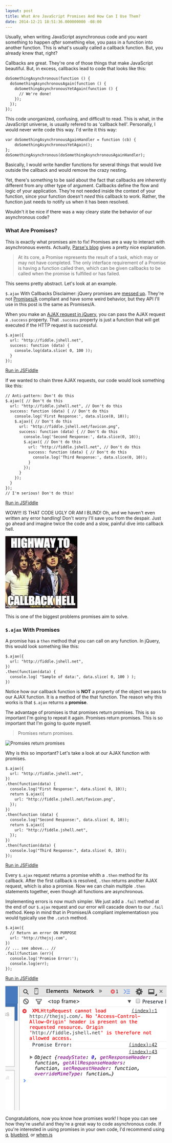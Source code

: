 ```yaml
---
layout: post
title: What Are JavaScript Promises And How Can I Use Them?
date: 2014-12-21 18:51:36.000000000 -08:00
---
```

Usually, when writing JavaScript asynchronous code and you want something to happen _after_ something else, you pass in a function into another function. This is what's usually called a callback function. But, you already knew that, right?

Callbacks are great. They're one of those things that make JavaScript beautiful. But, in excess, callbacks lead to code that looks like this:
```
doSomethingAsynchronous(function () {
  doSomethingAsynchronousAgain(function () {
    doSomethingAsynchronousYetAgain(function () {
      // We're done!
    });
  });
});
```
This code unorganized, confusing, and difficult to read. This is what, in the JavaScript universe, is usually refered to as 'callback hell'. Personally, I would never write code this way. I'd write it this way:
```
var doSomethingAsynchronousAgainHandler = function (cb) {
    doSomethingAsynchronousYetAgain();
};
doSomethingAsynchronous(doSomethingAsynchronousAgainHandler);
```
Basically, I would write handler functions for several things that would live outside the callback and would remove the crazy nesting.

Yet, there's something to be said about the fact that callbacks are inherently different from any other type of argument. Callbacks define the flow and logic of your application. They're not needed inside the context of your function, since your function doesn't _need_ this callback to work. Rather, the function just needs to notify us when it has been resolved.

Wouldn't it be nice if there was a way cleary state the behavior of our asynchronous code?

### What Are Promises?
This is exactly what promises aim to fix! Promises are a way to interact with asynchronous events. Actually, [Parse's blog](http://blog.parse.com/2013/01/29/whats-so-great-about-javascript-promises/) gives a pretty nice explanation.

> At its core, a Promise represents the result of a task, which may or may not have completed. The only interface requirement of a Promise is having a function called then, which can be given callbacks to be called when the promise is fulfilled or has failed.

This seems pretty abstract. Let's look at an example.

`$.ajax` With Callbacks
Disclaimer: jQuery promises are [messed up](https://github.com/jquery/jquery/commit/a41f2406748e3113751ab1e5b5d990d9144123fc). They're not [Promises/A](http://wiki.commonjs.org/wiki/Promises/A) compliant and have some weird behavior, but they API I'll use in this post is the same as Promises/A.

When you make an [AJAX request in jQuery](http://api.jquery.com/category/ajax/), you can pass the AJAX request a `.success` property. That `.success` property is just a function that will get executed if the HTTP request is successful.
```
$.ajax({
  url: "http://fiddle.jshell.net",
  success: function (data) {
    console.log(data.slice( 0, 100 ));
  }
});
```
[Run in JSFiddle](http://jsfiddle.net/thejsj/7kxv56tw/)

If we wanted to chain three AJAX requests, our code would look something like this:
```
// Anti-pattern: Don't do this
$.ajax({ // Don't do this
  url: "http://fiddle.jshell.net", // Don't do this
  success: function (data) { // Don't do this
    console.log('First Response:', data.slice(0, 10));
    $.ajax({ // Don't do this
      url: "http://fiddle.jshell.net/favicon.png",
      success: function (data) { // Don't do this
        console.log('Second Response:', data.slice(0, 10));
        $.ajax({ // Don't do this
          url: "http://fiddle.jshell.net", // Don't do this
          success: function (data) { // Don't do this
            console.log('Third Response:', data.slice(0, 10));
          }
        });
      }
    });
  }
});
// I'm serious! Don't do this!
```
[Run in JSFiddle](http://jsfiddle.net/thejsj/7kxv56tw/2/)

WOW!!! IS THAT CODE UGLY OR AM I BLIND! Oh, and we haven't even written any error handling! Don't worry I'll save you from the despair. Just go ahead and imagine twice the code and a slow, painful dive into callback hell.

![Highway to Callback Hell](/assets/images/2014/12/callback-hell.jpeg)

This is one of the biggest problems promises aim to solve.

### `$.ajax` With Promises

A promise has a `then` method that you can call on any function. In jQuery, this would look something like this:
```
$.ajax({
  url: "http://fiddle.jshell.net",
})
.then(function(data) {
  console.log( "Sample of data:", data.slice( 0, 100 ) );
})
```
Notice how our callback function is **NOT** a property of the object we pass to our AJAX function. It is a method of the that function. The reason why this works is that `$.ajax` returns a **promise**.

The advantage of promises is that promises return promises. This is so important I'm going to repeat it again. Promises return promises. This is so important that I'm going to quote myself.

> Promises return promises.

![Promsies return promises](http://i1.kym-cdn.com/entries/icons/original/000/009/993/tumblr_m0wb2xz9Yh1r08e3p.jpg)

Why is this so important? Let's take a look at our AJAX function with promises.
```
$.ajax({
  url: "http://fiddle.jshell.net",
})
.then(function(data) {
  console.log("First Response:", data.slice( 0, 10));
  return $.ajax({
    url: "http://fiddle.jshell.net/favicon.png",
  });
})
.then(function (data) {
  console.log("Second Response:", data.slice( 0, 10));
  return $.ajax({
    url: "http://fiddle.jshell.net",
  });
})
.then(function(data) {
  console.log("Third Response:", data.slice( 0, 10));
});
```
[Run in JSFiddle](http://jsfiddle.net/thejsj/wtsosgsj/1/)

Every `$.ajax` request returns a promise whith a `.then` method for its callback. After the first callback is resolved, `.then` returns another AJAX request, which is also a promise. Now we can chain multiple `.then` statements together, even though all functions are asynchronous.

Implementing errors is now much simpler. We just add a `.fail` method at the end of our `$.ajax` request and our error will cascade down to our `.fail` method. Keep in mind that in Promises/A compliant implementatiosn you would typically use the `.catch` method.
```
$.ajax({
  // Return an error ON PURPOSE
  url: "http://thejsj.com",
})
// ... see above... //
.fail(function (err){
  console.log('Promise Error:');
  console.log(err);
});
```
[Run in JSFiddle](http://jsfiddle.net/thejsj/wtsosgsj/2/)

![Error Image in JSFiddle](/assets/images/2014/12/JavaScript-Promises-Error.png)

Congratulations, now you know how promises work! I hope you can see how they're useful and they're a great way to code asynchronous code. If you're interested in using promises in your own code, I'd recommend using [q](https://github.com/kriskowal/q), [bluebird](https://github.com/petkaantonov/bluebird), or [when.js](https://github.com/cujojs/when)
